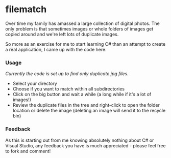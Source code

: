 filematch
=========

Over time my family has amassed a large collection of digital photos.  The only problem is that sometimes images or whole folders of images get copied around and we're left lots of duplicate images.

So more as an exercise for me to start learning C# than an attempt to create a real application, I came up with the code here.

### Usage

_Currently the code is set up to find only duplicate jpg files._

* Select your directory
* Choose if you want to match within all subdirectories
* Click on the big button and wait a while (a long while if it's a lot of images!)
* Review the duplicate files in the tree and right-click to open the folder location or delete the image (deleting an image will send it to the recycle bin)

### Feedback

As this is starting out from me knowing absolutely nothing about C# or Visual Studio, any feedback you have is much appreciated - please feel free to fork and comment!
